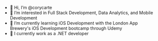 - 👋 Hi, I’m @corycarte
- 👀 I’m interested in Full Stack Development, Data Analytics, and Mobile Development
- 🌱 I’m currently learning iOS Development with the London App Brewery's iOS Development bootcamp through Udemy
- 🌴 I currently work as a .NET developer
<!-- 
- 💞️ I’m looking to collaborate on ...
- 📫 How to reach me ...
-->
<!---
corycarte/corycarte is a ✨ special ✨ repository because its `README.md` (this file) appears on your GitHub profile.
You can click the Preview link to take a look at your changes.
--->
